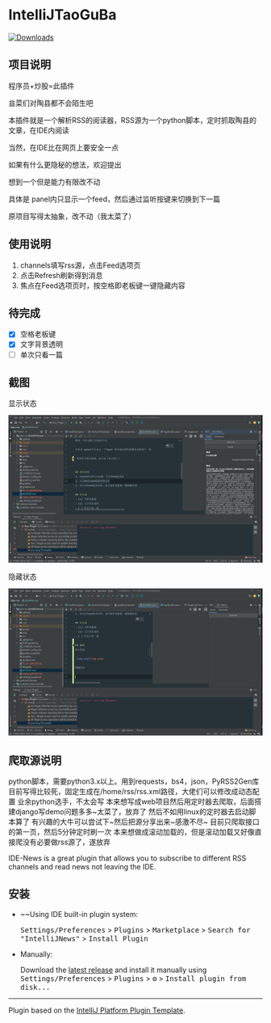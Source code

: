 # IntelliJTaoGuBa

<!-- ![Build](https://github.com/mikh-rich-is-team/IntelliJNews/workflows/Build/badge.svg)  -->
<!--  [![Version](https://img.shields.io/jetbrains/plugin/v/17293-intellijnews.svg)](https://plugins.jetbrains.com/plugin/17293-intellijnews)  -->
[![Downloads](https://img.shields.io/jetbrains/plugin/d/17293-intellijnews.svg)](https://github.com/zhukangHong/idea-rss/releases)


## 项目说明
程序员+炒股=此插件

韭菜们对陶县都不会陌生吧

本插件就是一个解析RSS的阅读器，RSS源为一个python脚本，定时抓取陶县的文章，在IDE内阅读

当然，在IDE比在网页上要安全一点

如果有什么更隐秘的想法，欢迎提出

想到一个但是能力有限改不动

具体是 panel内只显示一个feed，然后通过监听按键来切换到下一篇

 原项目写得太抽象，改不动（我太菜了）


## 使用说明
1. channels填写rss源，点击Feed选项页
1. 点击Refresh刷新得到消息
1. 焦点在Feed选项页时，按空格即老板键一键隐藏内容

## 待完成
- [x] 空格老板键
- [x] 文字背景透明
- [ ] 单次只看一篇

## 截图
显示状态

![img.png](img.png)

隐藏状态

![img_1.png](img_1.png)

## 爬取源说明
python脚本，需要python3.x以上。用到requests，bs4，json，PyRSS2Gen库
目前写得比较死，固定生成在/home/rss/rss.xml路径，大佬们可以修改成动态配置
业余python选手，不太会写
本来想写成web项目然后用定时器去爬取，后面搭建django写demo问题多多~太菜了，放弃了
然后不如用linux的定时器去启动脚本算了
有兴趣的大牛可以尝试下~然后把源分享出来~感激不尽~
目前只爬取接口的第一页，然后5分钟定时刷一次
本来想做成滚动加载的，但是滚动加载又好像直接爬没有必要做rss源了，遂放弃


<!-- Plugin description -->
IDE-News is a great plugin that allows you to subscribe to different RSS channels and read news not leaving the IDE.
<!-- Plugin description end -->

## 安装

- ~~Using IDE built-in plugin system:
  
  <kbd>Settings/Preferences</kbd> > <kbd>Plugins</kbd> > <kbd>Marketplace</kbd> > <kbd>Search for "IntelliJNews"</kbd> >
  <kbd>Install Plugin</kbd>
  
- Manually:

  Download the [latest release](https://github.com/mikh-rich-is-team/IntelliJNews/releases/latest) and install it manually using
  <kbd>Settings/Preferences</kbd> > <kbd>Plugins</kbd> > <kbd>⚙️</kbd> > <kbd>Install plugin from disk...</kbd>


---
Plugin based on the [IntelliJ Platform Plugin Template][template].

[template]: https://github.com/JetBrains/intellij-platform-plugin-template
